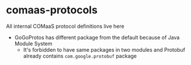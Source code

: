 # comaas-protocols
All internal COMaaS protocol definitions live here

- GoGoProtos has different package from the default because of Java Module System 
    - It's forbidden to have same packages in two modules and Protobuf already contains `com.google.protobuf` package